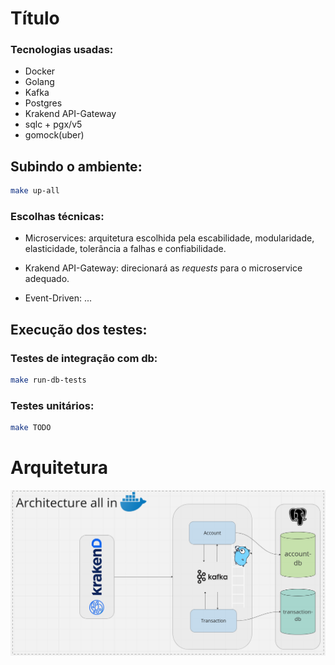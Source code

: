# Título

### Tecnologias usadas:
- Docker
- Golang
- Kafka
- Postgres
- Krakend API-Gateway
- sqlc + pgx/v5
- gomock(uber)

## Subindo o ambiente:

```bash
make up-all
```

### Escolhas técnicas:
- Microservices: arquitetura escolhida pela escabilidade, modularidade, elasticidade, tolerância a falhas e confiabilidade.

- Krakend API-Gateway: direcionará as <em>requests</em> para o microservice adequado. 
- Event-Driven: ...

## Execução dos testes:

### Testes de integração com db:
```bash
make run-db-tests
```

### Testes unitários:
```bash
make TODO
```

# Arquitetura

![image info](./assets/arch.png)
